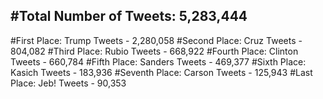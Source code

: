 #Total Number of Tweets: 5,283,444 
---
#First Place: Trump Tweets - 2,280,058
#Second Place: Cruz Tweets - 804,082
#Third Place: Rubio Tweets - 668,922
#Fourth Place: Clinton Tweets - 660,784
#Fifth Place: Sanders Tweets - 469,377
#Sixth Place: Kasich Tweets - 183,936
#Seventh Place: Carson Tweets - 125,943
#Last Place: Jeb! Tweets - 90,353
